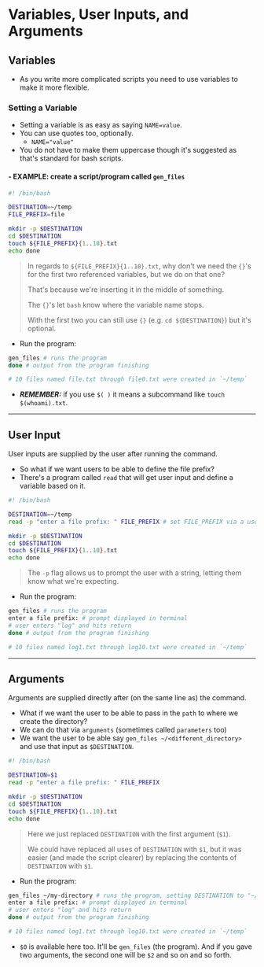 # Variables, User Inputs, and Arguments

## Variables

- As you write more complicated scripts you need to use variables to make it more flexible.

### Setting a Variable

- Setting a variable is as easy as saying `NAME=value`.
- You can use quotes too, optionally.
  - `NAME="value"`
- You do not have to make them uppercase though it's suggested as that's standard for bash scripts.

#### \- EXAMPLE: create a script/program called `gen_files`

```sh
#! /bin/bash

DESTINATION=~/temp
FILE_PREFIX=file

mkdir -p $DESTINATION
cd $DESTINATION
touch ${FILE_PREFIX}{1..10}.txt
echo done
```

> In regards to `${FILE_PREFIX}{1..10}.txt`, why don't we need the `{}`'s for the first two referenced variables, but we do on that one?
>
> That's because we're inserting it in the middle of something.
>
> The `{}`'s let `bash` know where the variable name stops.
>
> With the first two you can still use `{}` (e.g. `cd ${DESTINATION}`) but it's optional.

- Run the program:

```sh
gen_files # runs the program
done # output from the program finishing

# 10 files named file.txt through file0.txt were created in `~/temp`
```

- **_REMEMBER:_** if you use `$( )` it means a subcommand like `touch $(whoami).txt`.

---

## User Input

User inputs are supplied by the user after running the command.

- So what if we want users to be able to define the file prefix?
- There's a program called `read` that will get user input and define a variable based on it.

```sh
#! /bin/bash

DESTINATION=~/temp
read -p "enter a file prefix: " FILE_PREFIX # set FILE_PREFIX via a user input

mkdir -p $DESTINATION
cd $DESTINATION
touch ${FILE_PREFIX}{1..10}.txt
echo done
```

> The `-p` flag allows us to prompt the user with a string, letting them know what we're expecting.

- Run the program:

```sh
gen_files # runs the program
enter a file prefix: # prompt displayed in terminal
# user enters "log" and hits return
done # output from the program finishing

# 10 files named log1.txt through log10.txt were created in `~/temp`
```

---

## Arguments

Arguments are supplied directly after (on the same line as) the command.

- What if we want the user to be able to pass in the `path` to where we create the directory?
- We can do that via `arguments` (sometimes called `parameters` too)
- We want the user to be able say `gen_files ~/<different_directory>` and use that input as `$DESTINATION`.

```sh
#! /bin/bash

DESTINATION=$1
read -p "enter a file prefix: " FILE_PREFIX

mkdir -p $DESTINATION
cd $DESTINATION
touch ${FILE_PREFIX}{1..10}.txt
echo done
```

> Here we just replaced `DESTINATION` with the first argument (`$1`).
>
> We could have replaced all uses of `DESTINATION` with `$1`, but it was easier (and made the script clearer) by replacing the contents of `DESTINATION` with `$1`.

- Run the program:

```sh
gen_files ~/my-directory # runs the program, setting DESTINATION to "~/my-directory"
enter a file prefix: # prompt displayed in terminal
# user enters "log" and hits return
done # output from the program finishing

# 10 files named log1.txt through log10.txt were created in `~/temp`
```

- `$0` is available here too. It'll be `gen_files` (the program). And if you gave two arguments, the second one will be `$2` and so on and so forth.
